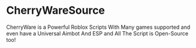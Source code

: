 # CherryWareSource
CherryWare is a Powerful Roblox Scripts With Many games supported and even have a Universal Aimbot And ESP and All The Script is Open-Source too!
